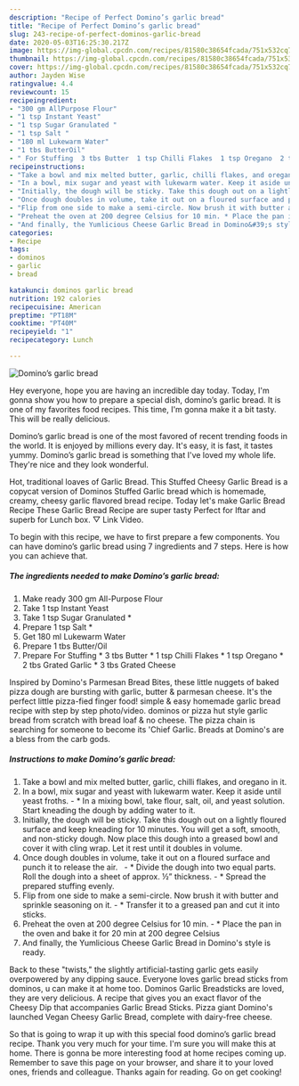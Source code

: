 ```yaml
---
description: "Recipe of Perfect Domino’s garlic bread"
title: "Recipe of Perfect Domino’s garlic bread"
slug: 243-recipe-of-perfect-dominos-garlic-bread
date: 2020-05-03T16:25:30.217Z
image: https://img-global.cpcdn.com/recipes/81580c38654fcada/751x532cq70/dominos-garlic-bread-recipe-main-photo.jpg
thumbnail: https://img-global.cpcdn.com/recipes/81580c38654fcada/751x532cq70/dominos-garlic-bread-recipe-main-photo.jpg
cover: https://img-global.cpcdn.com/recipes/81580c38654fcada/751x532cq70/dominos-garlic-bread-recipe-main-photo.jpg
author: Jayden Wise
ratingvalue: 4.4
reviewcount: 15
recipeingredient:
- "300 gm AllPurpose Flour"
- "1 tsp Instant Yeast"
- "1 tsp Sugar Granulated "
- "1 tsp Salt "
- "180 ml Lukewarm Water"
- "1 tbs ButterOil"
- " For Stuffing  3 tbs Butter  1 tsp Chilli Flakes  1 tsp Oregano  2 tbs Grated Garlic  3 tbs Grated Cheese"
recipeinstructions:
- "Take a bowl and mix melted butter, garlic, chilli flakes, and oregano in it."
- "In a bowl, mix sugar and yeast with lukewarm water. Keep it aside until yeast froths. * In a mixing bowl, take flour, salt, oil, and yeast solution. Start kneading the dough by adding water to it."
- "Initially, the dough will be sticky. Take this dough out on a lightly floured surface and keep kneading for 10 minutes. You will get a soft, smooth, and non-sticky dough. Now place this dough into a greased bowl and cover it with cling wrap. Let it rest until it doubles in volume."
- "Once dough doubles in volume, take it out on a floured surface and punch it to release the air.   * Divide the dough into two equal parts. Roll the dough into a sheet of approx. ½” thickness. * Spread the prepared stuffing evenly."
- "Flip from one side to make a semi-circle. Now brush it with butter and sprinkle seasoning on it. * Transfer it to a greased pan and cut it into sticks."
- "Preheat the oven at 200 degree Celsius for 10 min. * Place the pan in the oven and bake it for 20 min at 200 degree Celsius"
- "And finally, the Yumlicious Cheese Garlic Bread in Domino&#39;s style is ready."
categories:
- Recipe
tags:
- dominos
- garlic
- bread

katakunci: dominos garlic bread 
nutrition: 192 calories
recipecuisine: American
preptime: "PT18M"
cooktime: "PT40M"
recipeyield: "1"
recipecategory: Lunch

---
```



![Domino’s garlic bread](https://img-global.cpcdn.com/recipes/81580c38654fcada/751x532cq70/dominos-garlic-bread-recipe-main-photo.jpg)

Hey everyone, hope you are having an incredible day today. Today, I'm gonna show you how to prepare a special dish, domino’s garlic bread. It is one of my favorites food recipes. This time, I'm gonna make it a bit tasty. This will be really delicious.

Domino’s garlic bread is one of the most favored of recent trending foods in the world. It is enjoyed by millions every day. It's easy, it is fast, it tastes yummy. Domino’s garlic bread is something that I've loved my whole life. They're nice and they look wonderful.

Hot, traditional loaves of Garlic Bread. This Stuffed Cheesy Garlic Bread is a copycat version of Dominos Stuffed Garlic bread which is homemade, creamy, cheesy garlic flavored bread recipe. Today let&#39;s make Garlic Bread Recipe These Garlic Bread Recipe are super tasty Perfect for Iftar and superb for Lunch box. ▽ Link Video.


To begin with this recipe, we have to first prepare a few components. You can have domino’s garlic bread using 7 ingredients and 7 steps. Here is how you can achieve that.

<!--inarticleads1-->

##### The ingredients needed to make Domino’s garlic bread:

1. Make ready 300 gm All-Purpose Flour
1. Take 1 tsp Instant Yeast
1. Take 1 tsp Sugar Granulated *
1. Prepare 1 tsp Salt *
1. Get 180 ml Lukewarm Water
1. Prepare 1 tbs Butter/Oil
1. Prepare  For Stuffing * 3 tbs Butter * 1 tsp Chilli Flakes * 1 tsp Oregano * 2 tbs Grated Garlic * 3 tbs Grated Cheese


Inspired by Domino&#39;s Parmesan Bread Bites, these little nuggets of baked pizza dough are bursting with garlic, butter &amp; parmesan cheese. It&#39;s the perfect little pizza-fied finger food! simple &amp; easy homemade garlic bread recipe with step by step photo/video. dominos or pizza hut style garlic bread from scratch with bread loaf &amp; no cheese. The pizza chain is searching for someone to become its &#39;Chief Garlic. Breads at Domino&#39;s are a bless from the carb gods. 

<!--inarticleads2-->

##### Instructions to make Domino’s garlic bread:

1. Take a bowl and mix melted butter, garlic, chilli flakes, and oregano in it.
1. In a bowl, mix sugar and yeast with lukewarm water. Keep it aside until yeast froths. - * In a mixing bowl, take flour, salt, oil, and yeast solution. Start kneading the dough by adding water to it.
1. Initially, the dough will be sticky. Take this dough out on a lightly floured surface and keep kneading for 10 minutes. You will get a soft, smooth, and non-sticky dough. Now place this dough into a greased bowl and cover it with cling wrap. Let it rest until it doubles in volume.
1. Once dough doubles in volume, take it out on a floured surface and punch it to release the air.   - * Divide the dough into two equal parts. Roll the dough into a sheet of approx. ½” thickness. - * Spread the prepared stuffing evenly.
1. Flip from one side to make a semi-circle. Now brush it with butter and sprinkle seasoning on it. - * Transfer it to a greased pan and cut it into sticks.
1. Preheat the oven at 200 degree Celsius for 10 min. - * Place the pan in the oven and bake it for 20 min at 200 degree Celsius
1. And finally, the Yumlicious Cheese Garlic Bread in Domino&#39;s style is ready.


Back to these &#34;twists,&#34; the slightly artificial-tasting garlic gets easily overpowered by any dipping sauce. Everyone loves garlic bread sticks from dominos, u can make it at home too. Dominos Garlic Breadsticks are loved, they are very delicious. A recipe that gives you an exact flavor of the Cheesy Dip that accompanies Garlic Bread Sticks. Pizza giant Domino&#39;s launched Vegan Cheesy Garlic Bread, complete with dairy-free cheese. 

So that is going to wrap it up with this special food domino’s garlic bread recipe. Thank you very much for your time. I'm sure you will make this at home. There is gonna be more interesting food at home recipes coming up. Remember to save this page on your browser, and share it to your loved ones, friends and colleague. Thanks again for reading. Go on get cooking!
